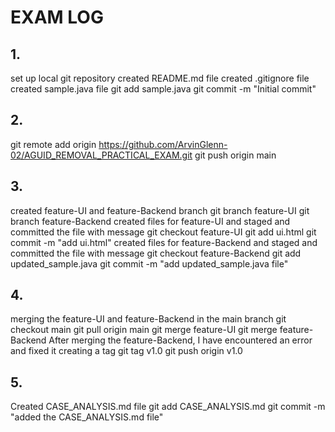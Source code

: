 # EXAM LOG
## 1.
set up local git repository
created README.md file
created .gitignore file
created sample.java file
    git add sample.java
    git commit -m "Initial commit"

## 2.
git remote add origin https://github.com/ArvinGlenn-02/AGUID_REMOVAL_PRACTICAL_EXAM.git
git push origin main

## 3.
created feature-UI and feature-Backend branch
    git branch feature-UI
    git branch feature-Backend
created files for feature-UI and staged and committed the file with message
    git checkout feature-UI
    git add ui.html
    git commit -m "add ui.html"
created files for feature-Backend and staged and committed the file with message
    git checkout feature-Backend
    git add updated_sample.java
    git commit -m "add updated_sample.java file"

## 4.
merging the feature-UI and feature-Backend in the main branch
    git checkout main
    git pull origin main
    git merge feature-UI
    git merge feature-Backend
After merging the feature-Backend, I have encountered an error and fixed it
creating a tag
    git tag v1.0
    git push origin v1.0

## 5. 
Created CASE_ANALYSIS.md file
    git add CASE_ANALYSIS.md
    git commit -m "added the CASE_ANALYSIS.md file"

